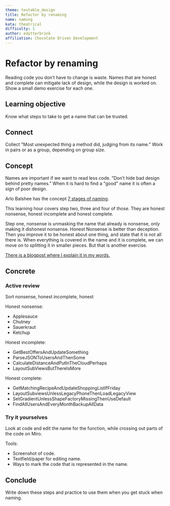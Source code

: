 ```yaml
---
theme: testable_design
title: Refactor by renaming 
name: naming
kata: theatrical
difficulty: 1
author: edytterbrink
affiliation: Chocolate Driven Development
---
```

# Refactor by renaming

Reading code you don’t have to change is waste.
Names that are honest and complete can mitigate lack of design,
while the design is worked on. 
Show a small demo exercise for each one.

## Learning objective
Know what steps to take to get a name that can be trusted.

## Connect

Collect "Most unexpected thing a method did, judging from its name."
Work in pairs or as a group, depending on group size. 


## Concept
Names are important if we want to read less code.
”Don’t hide bad design behind pretty names.”
When it is hard to find a "good" name it is often a sign of poor design.

Arlo Balshee has the concept
[7 stages of naming]( https://www.digdeeproots.com/articles/c/series/).

This learning hour covers step two, three and four of those.
They are honest nonsense, honest incomplete and honest complete.


Step one, nonsense is unmasking the name that already is nonsense,
only making it dishonest nonsense.
Honest Nonsense is better than deception.
Then you improve it to be honest about one thing, 
and state that it is not all there is.
When everything is covered in the name and it is complete,
we can move on to splitting it in smaller pieces.
But that is another exercise.

[There is a blogpost where I explain it in my words.](https://www.chocolatedrivendevelopment.com/2022/10/10/whats-in-a-name/)

## Concrete
### Active review
Sort nonsense, honest incomplete, honest

Honest nonsense:
- Applesauce
- Chutney 
- Sauerkraut 
- Ketchup

Honest incomplete:
- GetBestOffersAndUpdateSomething
- ParseJSONToUsersAndThenSome
- CalculateDistanceAndPutInTheCloudPerhaps
- LayoutSubViewsButThereIsMore

Honest complete:
- GetMatchingRecipeAndUpdateShoppingListIfFriday
- LayoutSubviewsUnlessLegacyPhoneThenLoadLegacyView
- SetGradientUnlessShapeFactoryMissingThenUseDefault
- FindAllUsersAndEveryMonthBackupAllData

### Try it yourselves  
Look at code and edit the name for the function,
while crossing out parts of the code on Miro.

Tools:
- Screenshot of code.
- Textfield/paper for editing name.
- Ways to mark the code that is represented in the name.


## Conclude
Write down these steps and practice to use them when you get stuck when naming. 
